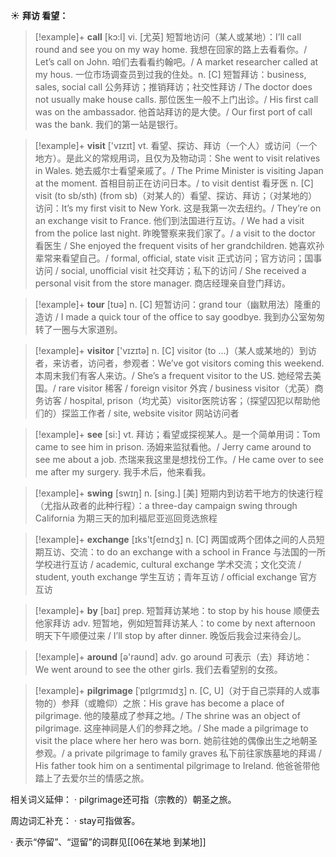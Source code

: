 ☀ <span class="category">**拜访 看望：**</span>
>[!example]+ <span class="vocabulary">**call**</span> [kɔ:l] 
> <span class="definition">vi. [尤英] 短暂地访问（某人或某地）：</span>I’ll call round and see you on my way home. 我想在回家的路上去看看你。/ Let’s call on John. 咱们去看看约翰吧。/ A market researcher called at my hous. 一位市场调查员到过我的住处。<span class="definition">n. [C] 短暂拜访：</span>business, sales, social call 公务拜访；推销拜访；社交性拜访 / The doctor does not usually make house calls. 那位医生一般不上门出诊。/ His first call was on the ambassador. 他首站拜访的是大使。/ Our first port of call was the bank. 我们的第一站是银行。

>[!example]+ <span class="vocabulary">**visit**</span> ['vɪzɪt] 
> <span class="definition">vt. 看望、探访、拜访（一个人）或访问（一个地方）。是此义的常规用词，且仅为及物动词：</span>She went to visit relatives in Wales. 她去威尔士看望亲戚了。/ The Prime Minister is visiting Japan at the moment. 首相目前正在访问日本。/ to visit dentist 看牙医 <span class="definition">n. [C] visit (to sb/sth) (from sb)（对某人的）看望、探访、拜访；（对某地的）访问：</span>It’s my first visit to New York. 这是我第一次去纽约。/ They’re on an exchange visit to France. 他们到法国进行互访。/ We had a visit from the police last night. 昨晚警察来我们家了。/ a visit to the doctor 看医生 / She enjoyed the frequent visits of her grandchildren. 她喜欢孙辈常来看望自己。/ formal, official, state visit 正式访问；官方访问；国事访问 / social, unofficial visit 社交拜访；私下的访问 / She received a personal visit from the store manager. 商店经理亲自登门拜访。

>[!example]+ <span class="vocabulary">**tour**</span> [tʊə] 
> <span class="definition">n. [C] 短暂访问：</span>grand tour（幽默用法）隆重的造访 / I made a quick tour of the office to say goodbye. 我到办公室匆匆转了一圈与大家道别。

>[!example]+ <span class="vocabulary">**visitor**</span> ['vɪzɪtə] 
> <span class="definition">n. [C] visitor (to ...)（某人或某地的）到访者，来访者，访问者，参观者：</span>We’ve got visitors coming this weekend. 本周末我们有客人来访。/ She’s a frequent visitor to the US. 她经常去美国。/ rare visitor 稀客 / foreign visitor 外宾 / business visitor（尤英）商务访客 / hospital, prison（均尤英）visitor医院访客；（探望囚犯以帮助他们的）探监工作者 / site, website visitor 网站访问者

>[!example]+ <span class="vocabulary">**see**</span> [si:] 
> <span class="definition">vt. 拜访；看望或探视某人。是一个简单用词：</span>Tom came to see him in prison. 汤姆来监狱看他。/ Jerry came around to see me about a job. 杰瑞来我这里是想找份工作。/ He came over to see me after my surgery. 我手术后，他来看我。

>[!example]+ <span class="vocabulary">**swing**</span> [swɪŋ] 
> <span class="definition">n. [sing.] [美] 短期内到访若干地方的快速行程（尤指从政者的此种行程）：</span>a three-day campaign swing through California 为期三天的加利福尼亚巡回竞选旅程

>[!example]+ <span class="vocabulary">**exchange**</span> [ɪks'tʃeɪndӡ] 
> <span class="definition">n. [C] 两国或两个团体之间的人员短期互访、交流：</span>to do an exchange with a school in France 与法国的一所学校进行互访 / academic, cultural exchange 学术交流；文化交流 / student, youth exchange 学生互访；青年互访 / official exchange 官方互访

>[!example]+ <span class="vocabulary">**by**</span> [baɪ] 
> <span class="definition">prep. 短暂拜访某地：</span>to stop by his house 顺便去他家拜访 <span class="definition">adv. 短暂地，例如短暂拜访某人：</span>to come by next afternoon 明天下午顺便过来 / I’ll stop by after dinner. 晚饭后我会过来待会儿。

>[!example]+ <span class="vocabulary">**around**</span> [ə'raʊnd] 
> <span class="definition">adv. go around 可表示（去）拜访地：</span>We went around to see the other girls. 我们去看望别的女孩。
           
>[!example]+ <span class="vocabulary">**pilgrimage**</span> [ˈpɪlgrɪmɪdʒ]
> <span class="definition">n. [C, U]（对于自己崇拜的人或事物的）参拜（或瞻仰）之旅：</span>His grave has become a place of pilgrimage. 他的陵墓成了参拜之地。/ The shrine was an object of pilgrimage. 这座神祠是人们的参拜之地。/ She made a pilgrimage to visit the place where her hero was born. 她前往她的偶像出生之地朝圣参观。/ a private pilgrimage to family graves 私下前往家族墓地的拜谒 / His father took him on a sentimental pilgrimage to Ireland. 他爸爸带他踏上了去爱尔兰的情感之旅。

相关词义延伸：
· pilgrimage还可指（宗教的）朝圣之旅。

周边词汇补充：
· stay可指做客。

· 表示“停留”、“逗留”的词群见[[06在某地 到某地]]
